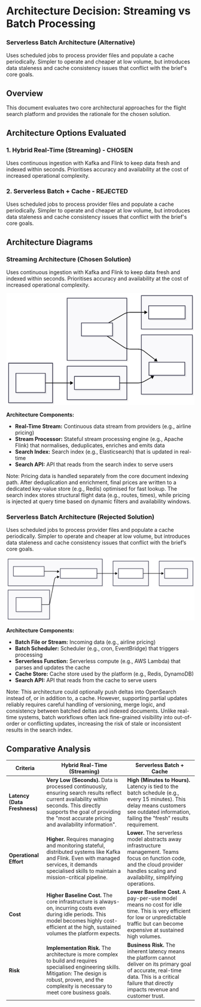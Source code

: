 # Architecture Decision: Streaming vs Batch Processing

### Serverless Batch Architecture (Alternative)

Uses scheduled jobs to process provider files and populate a cache periodically. Simpler to operate and cheaper at low volume, but introduces data staleness and cache consistency issues that conflict with the brief's core goals.

## Overview

This document evaluates two core architectural approaches for the flight search platform and provides the rationale for the chosen solution.

## Architecture Options Evaluated

### 1. Hybrid Real-Time (Streaming) - **CHOSEN**
Uses continuous ingestion with Kafka and Flink to keep data fresh and indexed within seconds. Prioritises accuracy and availability at the cost of increased operational complexity.

### 2. Serverless Batch + Cache - **REJECTED**
Uses scheduled jobs to process provider files and populate a cache periodically. Simpler to operate and cheaper at low volume, but introduces data staleness and cache consistency issues that conflict with the brief's core goals.

## Architecture Diagrams

### Streaming Architecture (Chosen Solution)

Uses continuous ingestion with Kafka and Flink to keep data fresh and indexed within seconds. Prioritises accuracy and availability at the cost of increased operational complexity.

![Streaming Architecture](../images/streaming-architecture.svg)

**Architecture Components:**
- **Real-Time Stream:** Continuous data stream from providers (e.g., airline pricing)
- **Stream Processor:** Stateful stream processing engine (e.g., Apache Flink) that normalises, deduplicates, enriches and emits data
- **Search Index:** Search index (e.g., Elasticsearch) that is updated in real-time
- **Search API:** API that reads from the search index to serve users

Note: Pricing data is handled separately from the core document indexing path. After deduplication and enrichment, final prices are written to a dedicated key-value store (e.g., Redis) optimised for fast lookup. The search index stores structural flight data (e.g., routes, times), while pricing is injected at query time based on dynamic filters and availability windows.


### Serverless Batch Architecture (Rejected Solution)

Uses scheduled jobs to process provider files and populate a cache periodically. Simpler to operate and cheaper at low volume, but introduces data staleness and cache consistency issues that conflict with the brief’s core goals.

![Serverless Batch Architecture](../images/serverless-batch-architecture.svg)

**Architecture Components:**
- **Batch File or Stream:** Incoming data (e.g., airline pricing)
- **Batch Scheduler:** Scheduler (e.g., cron, EventBridge) that triggers processing
- **Serverless Function:** Serverless compute (e.g., AWS Lambda) that parses and updates the cache
- **Cache Store:** Cache store used by the platform (e.g., Redis, DynamoDB)
- **Search API:** API that reads from the cache to serve users

Note: This architecture could optionally push deltas into OpenSearch instead of, or in addition to, a cache. However, supporting partial updates reliably requires careful handling of versioning, merge logic, and consistency between batched deltas and indexed documents. Unlike real-time systems, batch workflows often lack fine-grained visibility into out-of-order or conflicting updates, increasing the risk of stale or inconsistent results in the search index.

## Comparative Analysis

| Criteria | Hybrid Real-Time (Streaming) | Serverless Batch + Cache |
|----------|------------------------------|---------------------------|
| **Latency (Data Freshness)** | **Very Low (Seconds).** Data is processed continuously, ensuring search results reflect current availability within seconds. This directly supports the goal of providing the "most accurate pricing and availability information". | **High (Minutes to Hours).** Latency is tied to the batch schedule (e.g., every 15 minutes). This delay means customers see outdated information, failing the "fresh" results requirement. |
| **Operational Effort** | **Higher.** Requires managing and monitoring stateful, distributed systems like Kafka and Flink. Even with managed services, it demands specialised skills to maintain a mission-critical pipeline. | **Lower.** The serverless model abstracts away infrastructure management. Teams focus on function code, and the cloud provider handles scaling and availability, simplifying operations. |
| **Cost** | **Higher Baseline Cost.** The core infrastructure is always-on, incurring costs even during idle periods. This model becomes highly cost-efficient at the high, sustained volumes the platform expects. | **Lower Baseline Cost.** A pay-per-use model means no cost for idle time. This is very efficient for low or unpredictable traffic but can become expensive at sustained high volumes. |
| **Risk** | **Implementation Risk.** The architecture is more complex to build and requires specialised engineering skills. Mitigation: The design is robust, proven, and the complexity is necessary to meet core business goals. | **Business Risk.** The inherent latency means the platform cannot deliver on its primary goal of accurate, real-time data. This is a critical failure that directly impacts revenue and customer trust. |